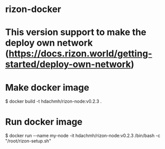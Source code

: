 # rizon-docker

# This version support to make the deploy own network (https://docs.rizon.world/getting-started/deploy-own-network)

# Make docker image
$ docker build -t hdachmh/rizon-node:v0.2.3 .

# Run docker image
$ docker run --name my-node -it hdachmh/rizon-node:v0.2.3 /bin/bash -c "/root/rizon-setup.sh"

